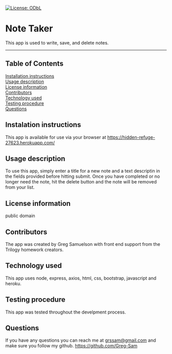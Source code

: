 [![License: ODbL](https://img.shields.io/badge/License-PDDL-brightgreen.svg)](https://opendatacommons.org/licenses/pddl/)
  # Note Taker
  This app is used to write, save, and delete notes.
  ***
  ## Table of Contents
  [Installation instructions](#instalation-instructions)  
  [Usage description](#usage-description)  
  [License information](#license-information)  
  [Contributors](#contributors)  
  [Technology used](#technology-used)  
  [Testing procedure](#testing-procedure)  
  [Questions](#questions)  
  ## Instalation instructions
  This app is available for use via your browser  at https://hidden-refuge-27623.herokuapp.com/   
  ## Usage description
  To use this app, simply enter a title for a new note and a text descriptin in the fields provided before hitting submit.  Once you have completed or no longer need the note, hit the delete button and the note will be removed from your list.  
  ## License information
  public domain   
  ## Contributors
  The app was created by Greg Samuelson with front end support from the Trilogy homework creators.  
  ## Technology used
  This app uses node, express, axios, html, css, bootstrap, javascript and heroku.  
  ## Testing procedure
  This app was tested throughout the develpment process.  
  ## Questions  
  If you have any questions you can reach me at grssam@gmail.com and make sure you follow my github. https://github.com/Greg-Sam

